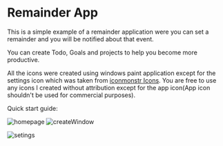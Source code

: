 # Remainder App

This is a simple example of a remainder application were you can set a remainder and you will be notified about that event.

You can create Todo, Goals and projects to help you become more productive.

All the icons were created using windows paint application except for the settings icon which was taken from [iconmonstr Icons](https://iconmonstr.com/?s=settings). 
You are free to use any icons I created without attribution except for the app icon(App icon shouldn't be used for commercial purposes).

Quick start guide:

![homepage](https://user-images.githubusercontent.com/64060109/115189544-3ec57080-a104-11eb-9bfc-33d9c848dfb3.jpg)
![createWindow](https://user-images.githubusercontent.com/64060109/115190602-ea22f500-a105-11eb-8ec6-44b9c27af8f6.jpg)

![setings](https://user-images.githubusercontent.com/64060109/115189801-b72c3180-a104-11eb-9943-911b76885edb.jpg)
